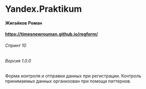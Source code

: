 # Yandex.Praktikum
#### Жигайков Роман
#### https://timesnewrouman.github.io/regform/
###### Спринт 10
###### Версия 1.0.0

Форма контроля и отправки данных при регистрации. Контроль принимаемых данных организован при помощи паттернов.
